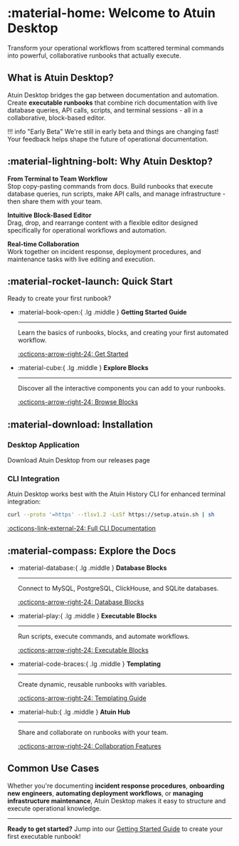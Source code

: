 # :material-home: Welcome to Atuin Desktop

Transform your operational workflows from scattered terminal commands into powerful, collaborative runbooks that actually execute.

## What is Atuin Desktop?

Atuin Desktop bridges the gap between documentation and automation. Create **executable runbooks** that combine rich documentation with live database queries, API calls, scripts, and terminal sessions - all in a collaborative, block-based editor.

!!! info "Early Beta"
    We're still in early beta and things are changing fast! Your feedback helps shape the future of operational documentation.

## :material-lightning-bolt: Why Atuin Desktop?

**From Terminal to Team Workflow**  
Stop copy-pasting commands from docs. Build runbooks that execute database queries, run scripts, make API calls, and manage infrastructure - then share them with your team.

**Intuitive Block-Based Editor**  
Drag, drop, and rearrange content with a flexible editor designed specifically for operational workflows and automation.

**Real-time Collaboration**  
Work together on incident response, deployment procedures, and maintenance tasks with live editing and execution.

## :material-rocket-launch: Quick Start

Ready to create your first runbook?

<div class="grid cards" markdown>

-   :material-book-open:{ .lg .middle } **Getting Started Guide**

    ---

    Learn the basics of runbooks, blocks, and creating your first automated workflow.

    [:octicons-arrow-right-24: Get Started](getting-started.md)

-   :material-cube:{ .lg .middle } **Explore Blocks**

    ---

    Discover all the interactive components you can add to your runbooks.

    [:octicons-arrow-right-24: Browse Blocks](blocks/index.md)

</div>

## :material-download: Installation

### Desktop Application

Download Atuin Desktop from our releases page 

### CLI Integration

Atuin Desktop works best with the Atuin History CLI for enhanced terminal integration:

```bash
curl --proto '=https' --tlsv1.2 -LsSf https://setup.atuin.sh | sh
```

[:octicons-link-external-24: Full CLI Documentation](https://docs.atuin.sh)

## :material-compass: Explore the Docs

<div class="grid cards" markdown>

-   :material-database:{ .lg .middle } **Database Blocks**

    ---

    Connect to MySQL, PostgreSQL, ClickHouse, and SQLite databases.

    [:octicons-arrow-right-24: Database Blocks](blocks/databases/index.md)

-   :material-play:{ .lg .middle } **Executable Blocks**

    ---

    Run scripts, execute commands, and automate workflows.

    [:octicons-arrow-right-24: Executable Blocks](blocks/executable/README.md)

-   :material-code-braces:{ .lg .middle } **Templating**

    ---

    Create dynamic, reusable runbooks with variables.

    [:octicons-arrow-right-24: Templating Guide](templating.md)

-   :material-hub:{ .lg .middle } **Atuin Hub**

    ---

    Share and collaborate on runbooks with your team.

    [:octicons-arrow-right-24: Collaboration Features](hub/getting-started.md)

</div>

## Common Use Cases

Whether you're documenting **incident response procedures**, **onboarding new engineers**, **automating deployment workflows**, or **managing infrastructure maintenance**, Atuin Desktop makes it easy to structure and execute operational knowledge.

---

**Ready to get started?** Jump into our [Getting Started Guide](getting-started.md) to create your first executable runbook!
